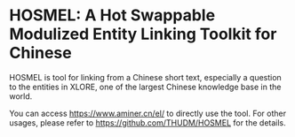 # HOSMEL: A Hot Swappable Modulized Entity Linking Toolkit for Chinese

HOSMEL is tool for linking from a Chinese short text, especially a question to the entities in XLORE, one of the largest Chinese knowledge base in the world.

You can access https://www.aminer.cn/el/ to directly use the tool.
For other usages, please refer to  https://github.com/THUDM/HOSMEL for the details.
